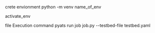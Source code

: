 crete envionment 
python -m venv name_of_env

activate_env

file Execution command
pyats run job job.py --testbed-file testbed.yaml